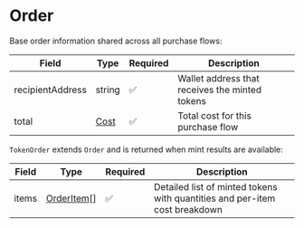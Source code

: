 # Order

Base order information shared across all purchase flows:

| Field              | Type            | Required | Description                                     |
| ------------------ | --------------- | -------- | ----------------------------------------------- |
| recipientAddress   | string          | ✅        | Wallet address that receives the minted tokens  |
| total              | [Cost](cost.md) | ✅        | Total cost for this purchase flow               |

`TokenOrder` extends `Order` and is returned when mint results are available:

| Field | Type                               | Required | Description                                                  |
| ----- | ---------------------------------- | -------- | ------------------------------------------------------------ |
| items | [OrderItem](orderitem.md)\[]       | ✅        | Detailed list of minted tokens with quantities and per-item cost breakdown |
